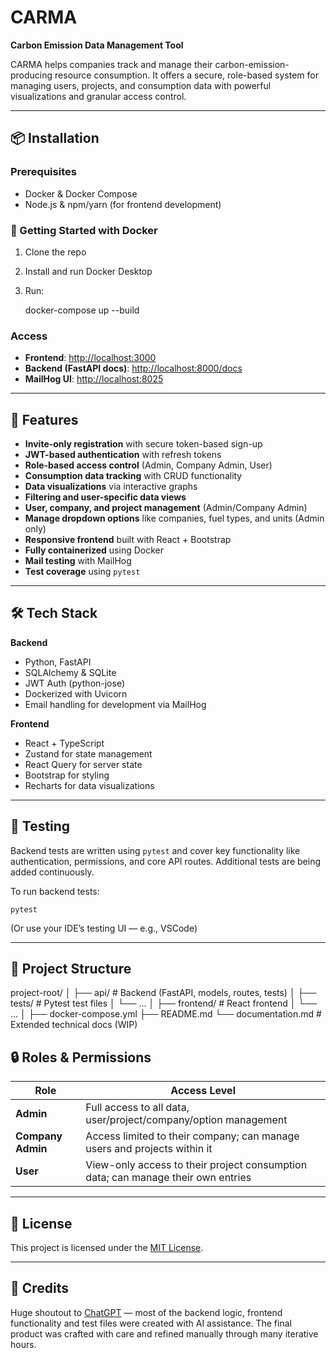 # CARMA

**Carbon Emission Data Management Tool**

CARMA helps companies track and manage their carbon-emission-producing resource consumption. It offers a secure, role-based system for managing users, projects, and consumption data with powerful visualizations and granular access control.

---

## 📦 Installation

### Prerequisites

- Docker & Docker Compose  
- Node.js & npm/yarn (for frontend development)

### 🐳 Getting Started with Docker

1. Clone the repo  
2. Install and run Docker Desktop  
3. Run:

    docker-compose up --build

### Access

- **Frontend**: [http://localhost:3000](http://localhost:3000)  
- **Backend (FastAPI docs)**: [http://localhost:8000/docs](http://localhost:8000/docs)  
- **MailHog UI**: [http://localhost:8025](http://localhost:8025)

---

## 🚀 Features

- **Invite-only registration** with secure token-based sign-up  
- **JWT-based authentication** with refresh tokens  
- **Role-based access control** (Admin, Company Admin, User)  
- **Consumption data tracking** with CRUD functionality  
- **Data visualizations** via interactive graphs  
- **Filtering and user-specific data views**  
- **User, company, and project management** (Admin/Company Admin)  
- **Manage dropdown options** like companies, fuel types, and units (Admin only)  
- **Responsive frontend** built with React + Bootstrap  
- **Fully containerized** using Docker  
- **Mail testing** with MailHog  
- **Test coverage** using `pytest`  

---

## 🛠️ Tech Stack

**Backend**  
- Python, FastAPI  
- SQLAlchemy & SQLite  
- JWT Auth (python-jose)  
- Dockerized with Uvicorn  
- Email handling for development via MailHog  

**Frontend**  
- React + TypeScript  
- Zustand for state management  
- React Query for server state  
- Bootstrap for styling  
- Recharts for data visualizations  

---

## 🧪 Testing

Backend tests are written using `pytest` and cover key functionality like authentication, permissions, and core API routes. Additional tests are being added continuously.

To run backend tests:

    pytest

(Or use your IDE’s testing UI — e.g., VSCode)

---

## 📁 Project Structure

project-root/
│
├── api/               # Backend (FastAPI, models, routes, tests)
│   ├── tests/         # Pytest test files
│   └── ...
│
├── frontend/          # React frontend
│   └── ...
│
├── docker-compose.yml
├── README.md
└── documentation.md   # Extended technical docs (WIP)


## 🔒 Roles & Permissions

| Role              | Access Level                                                                     |
|-------------------|----------------------------------------------------------------------------------|
| **Admin**         | Full access to all data, user/project/company/option management                  |
| **Company Admin** | Access limited to their company; can manage users and projects within it         |
| **User**          | View-only access to their project consumption data; can manage their own entries |

---

## 📄 License

This project is licensed under the [MIT License](https://choosealicense.com/licenses/mit/).

---

## 🤝 Credits

Huge shoutout to [ChatGPT](https://openai.com/chatgpt) — most of the backend logic, frontend functionality and test files were created with AI assistance. The final product was crafted with care and refined manually through many iterative hours.